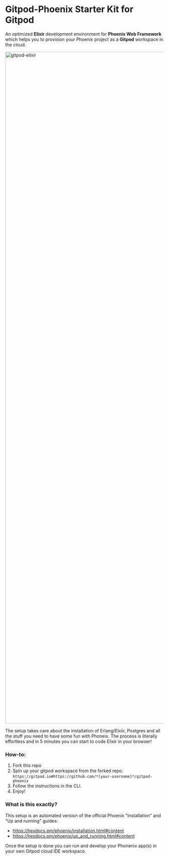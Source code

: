 # Gitpod-Phoenix Starter Kit for Gitpod

An optimized **Elixir** development environment for **Phoenix Web Framework** which helps you to provision your Phoenix project as a **Gitpod** workspace in the cloud.

<img width="2131" alt="gitpod-elixir" src="https://user-images.githubusercontent.com/598962/81978200-76da4e80-962b-11ea-9c53-d616fbc9f015.png">


The  setup takes care about the installation of Erlang/Elxiir, Postgres and all the stuff you need to have some fun with Phoneix. The process is literally effortless and in 5 minutes you can start to code Elixir in your browser!  

### How-to:

1. Fork this repo
2. Spin up your gitpod workspace from the forked repo: 
  ```https://gitpod.io#https://github.com/*[your-username]*/gitpod-phoenix```
3. Follow the instructions in the CLI.
4. Enjoy! 

### What is this exactly? 

This setup is an automated version of the official Phoenix "Installation" and "Up and running" guides:  
- https://hexdocs.pm/phoenix/installation.html#content
- https://hexdocs.pm/phoenix/up_and_running.html#content

Once the setup is done you can run and develop your Phonenix app(s) in your own Gitpod cloud IDE workspace.
